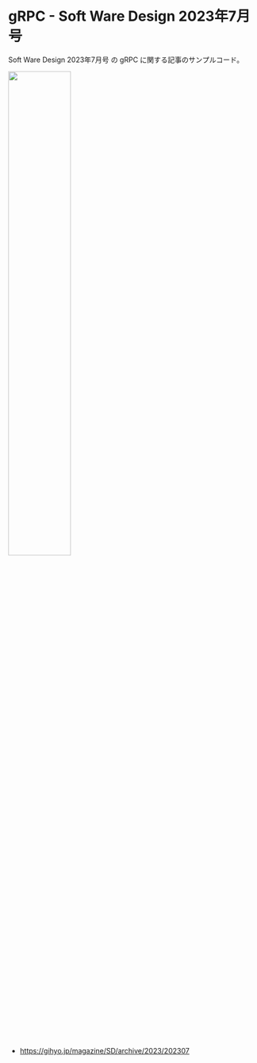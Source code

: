 # gRPC - Soft Ware Design 2023年7月号

Soft Ware Design 2023年7月号 の gRPC に関する記事のサンプルコード。

<img src="https://gihyo.jp/assets/images/cover/2023/thumb/TH800_642307.jpg" width=50%>

- <https://gihyo.jp/magazine/SD/archive/2023/202307>
